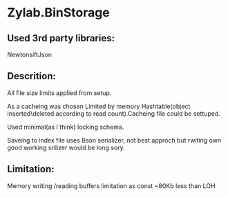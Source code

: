 # Zylab.BinStorage

<h2>Used 3rd party libraries:</h2>

NewtonsiftJson

<h2>Descrition:</h2>

<p>All file size limits applied from setup.</p>
<p>As a cacheing was chosen Limited by memory Hashtable(object inserted\deleted according to read count).Cacheing file could be settuped.</p>
<p>Used minimal(as I think) locking schema.</p>
<p>Saveing to index file uses Bson serializer, not best approch but rwiting own good working srilizer would be long sory.</p>

<h2>Limitation:</h2>

Memory writing /reading buffers limitation as const ~80Kb less than LOH

